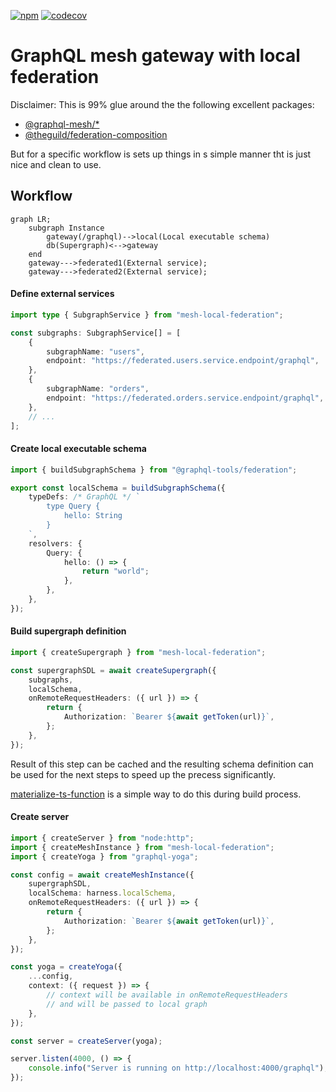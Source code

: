 [![npm](https://img.shields.io/npm/v/mesh-local-federation?label=mesh-local-federation&logo=npm)](https://www.npmjs.com/package/mesh-local-federation)
[![codecov](https://codecov.io/gh/stackables/mesh-local-federation/branch/main/graph/badge.svg?token=x1DmWF8EId)](https://codecov.io/gh/stackables/mesh-local-federation)

# GraphQL mesh gateway with local federation

Disclaimer: This is 99% glue around the the following excellent packages:

- [@graphql-mesh/\*](https://the-guild.dev/graphql/mesh/docs)
- [@theguild/federation-composition](https://github.com/the-guild-org/federation)

But for a specific workflow is sets up things in s simple manner tht is just nice and clean to use.

## Workflow

```mermaid
graph LR;
    subgraph Instance
        gateway(/graphql)-->local(Local executable schema)
        db(Supergraph)<-->gateway
    end
    gateway--->federated1(External service);
    gateway--->federated2(External service);
```

#### Define external services

```typescript
import type { SubgraphService } from "mesh-local-federation";

const subgraphs: SubgraphService[] = [
	{
		subgraphName: "users",
		endpoint: "https://federated.users.service.endpoint/graphql",
	},
	{
		subgraphName: "orders",
		endpoint: "https://federated.orders.service.endpoint/graphql",
	},
	// ...
];
```

#### Create local executable schema

```typescript
import { buildSubgraphSchema } from "@graphql-tools/federation";

export const localSchema = buildSubgraphSchema({
	typeDefs: /* GraphQL */ `
		type Query {
			hello: String
		}
	`,
	resolvers: {
		Query: {
			hello: () => {
				return "world";
			},
		},
	},
});
```

#### Build supergraph definition

```typescript
import { createSupergraph } from "mesh-local-federation";

const supergraphSDL = await createSupergraph({
	subgraphs,
	localSchema,
	onRemoteRequestHeaders: ({ url }) => {
		return {
			Authorization: `Bearer ${await getToken(url)}`,
		};
	},
});
```

Result of this step can be cached and the resulting schema definition can be used for the next steps to speed up the precess significantly.

[materialize-ts-function](https://www.npmjs.com/package/materialize-ts-function) is a simple way to do this during build process.

#### Create server

```typescript
import { createServer } from "node:http";
import { createMeshInstance } from "mesh-local-federation";
import { createYoga } from "graphql-yoga";

const config = await createMeshInstance({
	supergraphSDL,
	localSchema: harness.localSchema,
	onRemoteRequestHeaders: ({ url }) => {
		return {
			Authorization: `Bearer ${await getToken(url)}`,
		};
	},
});

const yoga = createYoga({
	...config,
	context: ({ request }) => {
		// context will be available in onRemoteRequestHeaders
		// and will be passed to local graph
	},
});

const server = createServer(yoga);

server.listen(4000, () => {
	console.info("Server is running on http://localhost:4000/graphql");
});
```
